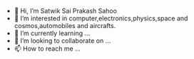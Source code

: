 - 👋 Hi, I’m Satwik Sai Prakash Sahoo
- 👀 I’m interested in computer,electronics,physics,space and cosmos,automobiles and aircrafts. 
- 🌱 I’m currently learning ...
- 💞️ I’m looking to collaborate on ...
- 📫 How to reach me ...
